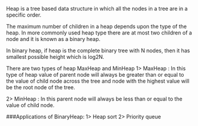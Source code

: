 Heap is a tree based data structure in which all the nodes in a tree are in a specific order.

The maximum number of children in a heap depends upon the type of the heap.
In more commonly used heap type there are at most two children of a node and
it is known as a binary heap.

In binary heap, if heap is the complete binary tree with N nodes, then it has
smallest possible height which is log2N.

There are two types of heap MaxHeap and MinHeap
1> MaxHeap : In this type of heap value of parent node will always be greater than
  or equal to the value of child node across the tree and node with the highest value
  will be the root node of the tree.

2> MinHeap : In this parent node will always be less than or equal to the value of
child node.


###Applications of BinaryHeap:
1> Heap sort
2> Priority queue
